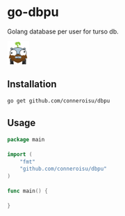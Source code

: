 # go-dbpu

Golang database per user for turso db.

<img src='./assets/dbpu.png' width='50'>

## Installation

```bash
go get github.com/conneroisu/dbpu
```

## Usage

```go
package main
    
import (
    "fmt"
    "github.com/conneroisu/dbpu"
)

func main() {
    
}
```
